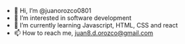 - 👋 Hi, I’m @juanorozco0801
- 👀 I’m interested in software development 
- 🌱 I’m currently learning Javascript, HTML, CSS and react
- 📫 How to reach me, juan8.d.orozco@gmail.com

<!---
juanorozco0801/juanorozco0801 is a ✨ special ✨ repository because its `README.md` (this file) appears on your GitHub profile.
You can click the Preview link to take a look at your changes.
--->
